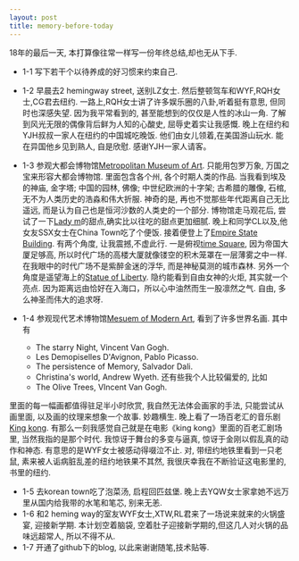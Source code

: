 ```yaml
---
layout: post
title: memory-before-today
---
```


18年的最后一天, 本打算像往常一样写一份年终总结,却也无从下手.

* 1-1 写下若干个以待养成的好习惯来约束自己.
* 1-2 早晨去2 hemingway street, 送别LZ女士. 然后整顿驾车和WYF,RQH女士,CG君去纽约. 一路上,RQH女士讲了许多娱乐圈的八卦,听着挺有意思, 但同时也深感失望. 因为我平常看到的, 甚至能想到的仅仅是人性的冰山一角. 了解到风光无限的偶像背后鲜为人知的心酸史, 屈辱史着实让我感慨. 晚上在纽约和YJH叔叔一家人在纽约的中国城吃晚饭. 他们由女儿领着,在美国游山玩水. 能在异国他乡见到熟人, 自是欣慰. 感谢YJH一家人请客。
* 1-3 参观大都会博物馆[Metropolitan Museum of Art](https://www.metmuseum.org). 只能用包罗万象, 万国之宝来形容大都会博物馆. 里面包含各个州, 各个时期人类的作品. 当我看到埃及的神庙, 金字塔; 中国的园林, 佛像; 中世纪欧洲的十字架; 古希腊的雕像, 石棺,无不为人类历史的浩淼和伟大折服. 神奇的是, 再也不觉那些年代距离自己无比遥远, 而是认为自己也是恒河沙数的人类史的一个部分.  博物馆走马观花后, 尝试了一下[Lady m](https://www.ladym.com/)的甜点,确实比以往吃的甜点更加细腻. 晚上和同学CL以及,他女友SSX女士在China Town吃了个便饭. 接着便登上了[Empire State Building](http://www.esbnyc.com/). 有两个角度, 让我震撼,不虚此行. 一是俯视[time Square](https://en.wikipedia.org/wiki/Times_Square), 因为帝国大厦足够高, 所以时代广场的高楼大厦就像镂空的积木笼罩在一层薄雾之中一样. 在我眼中的时代广场不是紫醉金迷的浮华, 而是神秘莫测的城市森林. 另外一个角度是遥望海上的[Statue of Liberty](https://www.nps.gov/stli/index.htm). 隐约能看到自由女神的火炬, 其实就一个亮点.  因为距离远由恰好在入海口，所以心中油然而生一股凛然之气. 自由, 多么神圣而伟大的追求呀.
 
* 1-4 参观现代艺术博物馆[Mesuem of Modern Art](https://www.moma.org/?gclid=Cj0KCQiAjszhBRDgARIsAH8Kgvcvmy4_qF2JQ52UZR0Cm2uRbv5l2XJTCfiNKB2kzXHZtdCpRMU_UjsaAuBEEALw_wcB&gclsrc=aw.ds), 看到了许多世界名画. 其中有
  * The starry Night, Vincent Van Gogh.
  * Les Demopiselles D'Avignon, Pablo Picasso.
  * The persistence of Memory, Salvador Dali.
  * Christina's world, Andrew Wyeth.
  还有些我个人比较偏爱的, 比如
  *  The Olive Trees, VIncent Van Gogh.
  
 里面的每一幅画都值得驻足半小时欣赏, 我自然无法体会画家的手法, 只能尝试从画里面, 以及画的纹理来想象一个故事. 妙趣横生. 晚上看了一场百老汇的音乐剧[King kong](https://www.expedia.com/things-to-do/king-kong-on-broadway.a514452.activity-details?regionId=201&semcid=US.MULTILOB.GOOGLE.AT-c-EN.TSHOP&semdtl=a11345517908.b153620168546.r1.g1dsa-497511626357.i149514285380.d1296196410142.e1c.j11025202.k1.f11t2.n1.l1g.h1b.m1&gclid=Cj0KCQiAjszhBRDgARIsAH8KgvcEGGSAhi97Y93E5nCBBJO-3xjfDgtAQt1RLonvdSAR9l7PCiDymPYaAj_eEALw_wcB).  有那么一刻我感觉自己就是在电影《king kong》里面的百老汇剧场里, 当然我指的是那个时代. 我惊讶于舞台的多变与逼真, 惊讶于金刚以假乱真的动作和神态.  有意思的是WYF女士被感动得啜泣不止. 对, 带纽约地铁里看到一只老鼠, 素来被人诟病脏乱差的纽约地铁果不其然, 我很庆幸我在不断验证这电影里的, 书里的纽约.
 
* 1-5 去korean town吃了泡菜汤, 启程回匹兹堡. 晚上去YQW女士家拿她不远万里从国内给我带的水笔和笔芯, 别来无恙.
* 1-6 和2 heming way的室友WYF女士,XTW,RL君来了一场说来就来的火锅盛宴, 迎接新学期. 本计划空着脑袋, 空着肚子迎接新学期的,但这几人对火锅的品味远超常人, 所以不得不从. 
* 1-7 开通了github下的blog, 以此来谢谢随笔,技术贴等.
  
